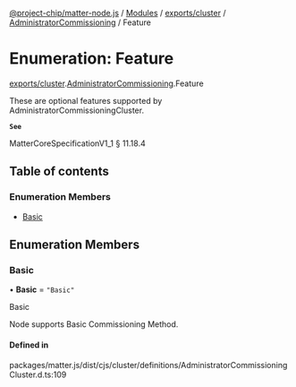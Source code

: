 [@project-chip/matter-node.js](../README.md) / [Modules](../modules.md) / [exports/cluster](../modules/exports_cluster.md) / [AdministratorCommissioning](../modules/exports_cluster.AdministratorCommissioning.md) / Feature

# Enumeration: Feature

[exports/cluster](../modules/exports_cluster.md).[AdministratorCommissioning](../modules/exports_cluster.AdministratorCommissioning.md).Feature

These are optional features supported by AdministratorCommissioningCluster.

**`See`**

MatterCoreSpecificationV1_1 § 11.18.4

## Table of contents

### Enumeration Members

- [Basic](exports_cluster.AdministratorCommissioning.Feature.md#basic)

## Enumeration Members

### Basic

• **Basic** = ``"Basic"``

Basic

Node supports Basic Commissioning Method.

#### Defined in

packages/matter.js/dist/cjs/cluster/definitions/AdministratorCommissioningCluster.d.ts:109
